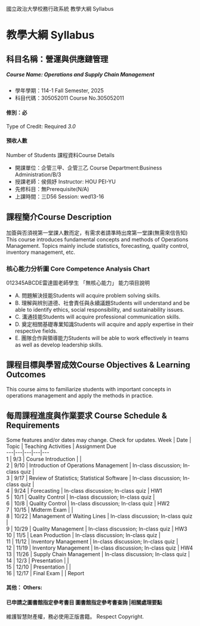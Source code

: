 國立政治大學校務行政系統 教學大綱 Syllabus
# 教學大綱 Syllabus
##  科目名稱：營運與供應鏈管理
#####  Course Name: Operations and Supply Chain Management
  * 學年學期：114-1 Fall Semester, 2025 
  * 科目代碼：305052011 Course No.305052011
#### 修別：必
Type of Credit: Required 
_3.0_
#### 預收人數
Number of Students
課程資料Course Details
  * 開課單位：企管三甲、企管三乙 Course Department:Business Administration/B/3 
  * 授課老師：侯佩妤 Instructor: HOU PEI-YU 
  * 先修科目：無Prerequisite(N/A)
  * 上課時間：三D56 Session: wed13-16
##  課程簡介Course Description
加簽與否須視第一堂課人數而定，有需求者請準時出席第一堂課(無需來信告知)
This course introduces fundamental concepts and methods of Operations Management. Topics mainly include statistics, forecasting, quality control, inventory management, etc.  
###  核心能力分析圖 Core Competence Analysis Chart
012345ABCDE雷達圖老師學生
「無核心能力」 
能力項目說明
  * A. 問題解決技能Students will acquire problem solving skills.
  * B. 理解與辨別道德、社會責任與永續議題Students will understand and be able to identify ethics, social responsibility, and sustainability issues.
  * C. 溝通技能Students will acquire professional communication skills.
  * D. 奠定相關基礎專業知識Students will acquire and apply expertise in their respective fields.
  * E. 團隊合作與領導能力Students will be able to work effectively in teams as well as develop leadership skills.
##  課程目標與學習成效Course Objectives & Learning Outcomes 
This course aims to familiarize students with important concepts in operations management and apply the methods in practice.
##  每周課程進度與作業要求 Course Schedule & Requirements
Some features and/or dates may change. Check for updates.
Week | Date | Topic | Teaching Activities | Assignment Due  
---|---|---|---|---  
1 | 9/3 | Course Introduction |  |   
2 | 9/10 | Introduction of Operations Management | In-class discussion; In-class quiz |   
3 | 9/17 | Review of Statistics; Statistical Software | In-class discussion; In-class quiz |   
4 | 9/24 | Forecasting | In-class discussion; In-class quiz | HW1  
5 | 10/1 | Quality Control | In-class discussion; In-class quiz |   
6 | 10/8 | Quality Control | In-class discussion; In-class quiz | HW2  
7 | 10/15 | Midterm Exam |  |   
8 | 10/22 | Management of Waiting Lines | In-class discussion; In-class quiz |   
9 | 10/29 | Quality Management | In-class discussion; In-class quiz | HW3  
10 | 11/5 | Lean Production | In-class discussion; In-class quiz |   
11 | 11/12 | Inventory Management | In-class discussion; In-class quiz |   
12 | 11/19 | Inventory Management | In-class discussion; In-class quiz | HW4  
13 | 11/26 | Supply Chain Management | In-class discussion; In-class quiz |   
14 | 12/3 | Presentation |  |   
15 | 12/10 | Presentation |  |   
16 | 12/17 | Final Exam |  | Report  
####  其他： Others:
####  已申請之圖書館指定參考書目  圖書館指定參考書查詢 |相關處理要點
維護智慧財產權，務必使用正版書籍。 Respect Copyright.
